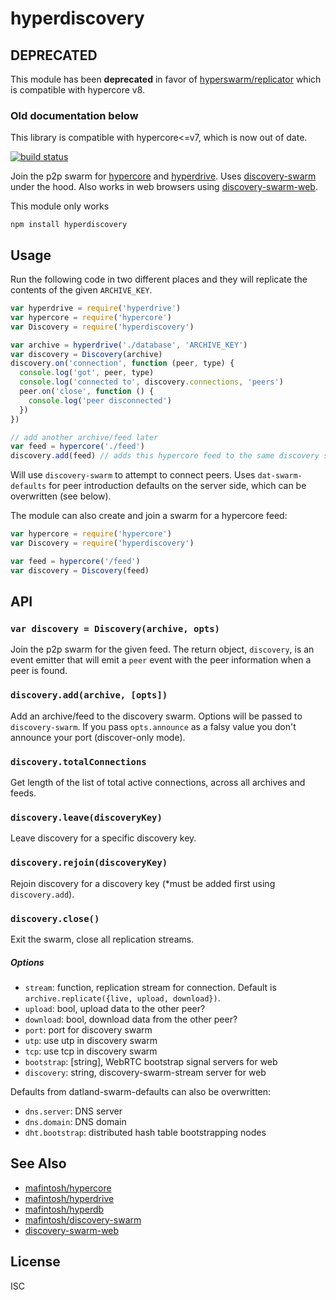 # hyperdiscovery

## DEPRECATED

This module has been **deprecated** in favor of
[hyperswarm/replicator](https://github.com/hyperswarm/replicator) which is
compatible with hypercore v8. 

### Old documentation below

This library is compatible with hypercore<=v7, which is now out of date. 

[![build status](https://travis-ci.org/datproject/hyperdiscovery.svg?branch=master)](http://travis-ci.org/datproject/hyperdiscovery)

Join the p2p swarm for [hypercore][core] and [hyperdrive][drive]. Uses
[discovery-swarm][swarm] under the hood. Also works in web browsers using [discovery-swarm-web](https://github.com/RangerMauve/discovery-swarm-web).

This module only works

```
npm install hyperdiscovery
```

## Usage

Run the following code in two different places and they will replicate the contents of the given `ARCHIVE_KEY`.

```js
var hyperdrive = require('hyperdrive')
var hypercore = require('hypercore')
var Discovery = require('hyperdiscovery')

var archive = hyperdrive('./database', 'ARCHIVE_KEY')
var discovery = Discovery(archive)
discovery.on('connection', function (peer, type) {
  console.log('got', peer, type)
  console.log('connected to', discovery.connections, 'peers')
  peer.on('close', function () {
    console.log('peer disconnected')
  })
})

// add another archive/feed later
var feed = hypercore('./feed')
discovery.add(feed) // adds this hypercore feed to the same discovery swarm
```

Will use `discovery-swarm` to attempt to connect peers. Uses `dat-swarm-defaults` for peer introduction defaults on the server side, which can be overwritten (see below).

The module can also create and join a swarm for a hypercore feed:

```js
var hypercore = require('hypercore')
var Discovery = require('hyperdiscovery')

var feed = hypercore('/feed')
var discovery = Discovery(feed)
```

## API

### `var discovery = Discovery(archive, opts)`

Join the p2p swarm for the given feed. The return object, `discovery`, is an event emitter that will emit a `peer` event with the peer information when a peer is found.

### `discovery.add(archive, [opts])`

Add an archive/feed to the discovery swarm. Options will be passed to `discovery-swarm`. If you pass `opts.announce` as a falsy value you don't announce your port (discover-only mode).

### `discovery.totalConnections`

Get length of the list of total active connections, across all archives and feeds.

### `discovery.leave(discoveryKey)`

Leave discovery for a specific discovery key.

### `discovery.rejoin(discoveryKey)`

Rejoin discovery for a discovery key (*must be added first using `discovery.add`).

### `discovery.close()`

Exit the swarm, close all replication streams.

##### Options

  * `stream`: function, replication stream for connection. Default is `archive.replicate({live, upload, download})`.
  * `upload`: bool, upload data to the other peer?
  * `download`: bool, download data from the other peer?
  * `port`: port for discovery swarm
  * `utp`: use utp in discovery swarm
  * `tcp`: use tcp in discovery swarm
  * `bootstrap`: [string], WebRTC bootstrap signal servers for web
  * `discovery`: string, discovery-swarm-stream server for web

Defaults from datland-swarm-defaults can also be overwritten:

  * `dns.server`: DNS server
  * `dns.domain`: DNS domain
  * `dht.bootstrap`: distributed hash table bootstrapping nodes

## See Also
- [mafintosh/hypercore][core]
- [mafintosh/hyperdrive][drive]
- [mafintosh/hyperdb][db]
- [mafintosh/discovery-swarm][swarm]
- [discovery-swarm-web][swarm-web]

## License
ISC

[core]: https://github.com/mafintosh/hypercore
[drive]: https://github.com/mafintosh/hyperdrive
[db]: https://github.com/mafintosh/hyperdb
[swarm]: https://github.com/mafintosh/discovery-swarm
[swarm-web]: https://github.com/RangerMauve/discovery-swarm-web
